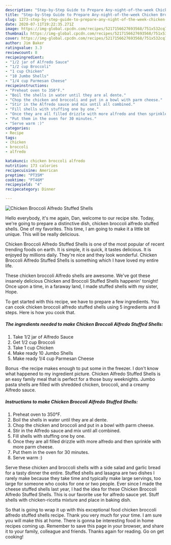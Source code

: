 ```yaml
---
description: "Step-by-Step Guide to Prepare Any-night-of-the-week Chicken Broccoli Alfredo Stuffed Shells"
title: "Step-by-Step Guide to Prepare Any-night-of-the-week Chicken Broccoli Alfredo Stuffed Shells"
slug: 1273-step-by-step-guide-to-prepare-any-night-of-the-week-chicken-broccoli-alfredo-stuffed-shells
date: 2020-07-11T19:22:35.271Z
image: https://img-global.cpcdn.com/recipes/5217156627693568/751x532cq70/chicken-broccoli-alfredo-stuffed-shells-recipe-main-photo.jpg
thumbnail: https://img-global.cpcdn.com/recipes/5217156627693568/751x532cq70/chicken-broccoli-alfredo-stuffed-shells-recipe-main-photo.jpg
cover: https://img-global.cpcdn.com/recipes/5217156627693568/751x532cq70/chicken-broccoli-alfredo-stuffed-shells-recipe-main-photo.jpg
author: Jim Baker
ratingvalue: 3.3
reviewcount: 8
recipeingredient:
- "1/2 jar of Alfredo Sauce"
- "1/2 cup Broccoli"
- "1 cup Chicken"
- "10 Jumbo Shells"
- "1/4 cup Parmesan Cheese"
recipeinstructions:
- "Preheat oven to 350°F."
- "Boil the shells in water until they are al dente."
- "Chop the chicken and broccoli and put in a bowl with parm cheese."
- "Stir in the Alfredo sauce and mix until all combined."
- "Fill shells with stuffing one by one."
- "Once they are all filled drizzle with more alfredo and then sprinkle with more parm cheese."
- "Put them in the oven for 30 minutes."
- "Serve warm :)"
categories:
- Recipe
tags:
- chicken
- broccoli
- alfredo

katakunci: chicken broccoli alfredo 
nutrition: 173 calories
recipecuisine: American
preptime: "PT35M"
cooktime: "PT46M"
recipeyield: "4"
recipecategory: Dinner

---
```



![Chicken Broccoli Alfredo Stuffed Shells](https://img-global.cpcdn.com/recipes/5217156627693568/751x532cq70/chicken-broccoli-alfredo-stuffed-shells-recipe-main-photo.jpg)

Hello everybody, it's me again, Dan, welcome to our recipe site. Today, we're going to prepare a distinctive dish, chicken broccoli alfredo stuffed shells. One of my favorites. This time, I am going to make it a little bit unique. This will be really delicious.

Chicken Broccoli Alfredo Stuffed Shells is one of the most popular of recent trending foods on earth. It is simple, it is quick, it tastes delicious. It is enjoyed by millions daily. They're nice and they look wonderful. Chicken Broccoli Alfredo Stuffed Shells is something which I have loved my entire life.

These chicken broccoli Alfredo shells are awesome. We&#39;ve got these insanely delicious Chicken and Broccoli Stuffed Shells happenin&#39; tonight! Once upon a time, in a faraway land, I made stuffed shells with my sister, Hope.


To get started with this recipe, we have to prepare a few ingredients. You can cook chicken broccoli alfredo stuffed shells using 5 ingredients and 8 steps. Here is how you cook that.

<!--inarticleads1-->

##### The ingredients needed to make Chicken Broccoli Alfredo Stuffed Shells:

1. Take 1/2 jar of Alfredo Sauce
1. Get 1/2 cup Broccoli
1. Take 1 cup Chicken
1. Make ready 10 Jumbo Shells
1. Make ready 1/4 cup Parmesan Cheese


Bonus -the recipe makes enough to put some in the freezer. I don&#39;t know what happened to my ingredient picture. Chicken Alfredo Stuffed Shells is an easy family meal that is perfect for a those busy weeknights. Jumbo pasta shells are filled with shredded chicken, broccoli, and a creamy Alfredo sauce. 

<!--inarticleads2-->

##### Instructions to make Chicken Broccoli Alfredo Stuffed Shells:

1. Preheat oven to 350°F.
1. Boil the shells in water until they are al dente.
1. Chop the chicken and broccoli and put in a bowl with parm cheese.
1. Stir in the Alfredo sauce and mix until all combined.
1. Fill shells with stuffing one by one.
1. Once they are all filled drizzle with more alfredo and then sprinkle with more parm cheese.
1. Put them in the oven for 30 minutes.
1. Serve warm :)


Serve these chicken and broccoli shells with a side salad and garlic bread for a tasty dinner the entire. Stuffed shells and lasagna are two dishes I rarely make because they take time and typically make large servings, too large for someone who cooks for one or two people. Ever since I made the cheese stuffed shells last year, I had the idea for these Chicken Broccoli Alfredo Stuffed Shells. This is our favorite use for alfredo sauce yet. Stuff shells with chicken-ricotta mixture and place in baking dish. 

So that is going to wrap it up with this exceptional food chicken broccoli alfredo stuffed shells recipe. Thank you very much for your time. I am sure you will make this at home. There is gonna be interesting food in home recipes coming up. Remember to save this page in your browser, and share it to your family, colleague and friends. Thanks again for reading. Go on get cooking!
